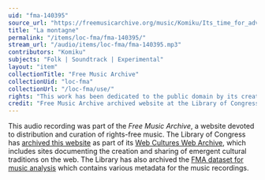 ```yaml
---
uid: "fma-140395"
source_url: "https://freemusicarchive.org/music/Komiku/Its_time_for_adventure_/Komiku_-_Its_time_for_adventure_-_07_La_montagne"
title: "La montagne"
permalink: "/items/loc-fma/fma-140395/"
stream_url: "/audio/items/loc-fma/fma-140395.mp3"
contributors: "Komiku"
subjects: "Folk | Soundtrack | Experimental"
layout: "item"
collectionTitle: "Free Music Archive"
collectionUid: "loc-fma"
collectionUrl: "/loc-fma/use/"
rights: "This work has been dedicated to the public domain by its creator, thus is free to use and reuse without restriction. You can copy, modify, distribute and perform the work, even for commercial purposes, all without asking permission. Attribution is recommended but not required."
credit: "Free Music Archive archived website at the Library of Congress, Web Archives Division."
---
```


This audio recording was part of the _Free Music Archive_, a website devoted to distribution and curation of rights-free music. The Library of Congress has [archived this website](https://www.loc.gov/item/lcwaN0026492/) as part of its [Web Cultures Web Archive](https://www.loc.gov/collections/web-cultures-web-archive/about-this-collection/), which includes sites documenting the creation and sharing of emergent cultural traditions on the web. The Library has also archived the [FMA dataset for music analysis](https://catalog.loc.gov/vwebv/search?searchCode=LCCN&searchArg=2018655052&searchType=1&permalink=y) which contains various metadata for the music recordings.
